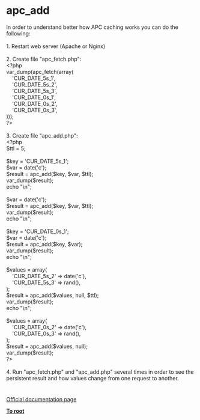 # apc_add




<div class="phpcode"><span class="html">
In order to understand better how APC caching works you can do the following:<br><br>1. Restart web server (Apache or Nginx)<br><br>2. Create file &quot;apc_fetch.php&quot;:<br><span class="default">&lt;?php<br>var_dump</span><span class="keyword">(</span><span class="default">apc_fetch</span><span class="keyword">(array(<br>&#xA0; &#xA0; </span><span class="string">&apos;CUR_DATE_5s_1&apos;</span><span class="keyword">,<br>&#xA0; &#xA0; </span><span class="string">&apos;CUR_DATE_5s_2&apos;</span><span class="keyword">,<br>&#xA0; &#xA0; </span><span class="string">&apos;CUR_DATE_5s_3&apos;</span><span class="keyword">,<br>&#xA0; &#xA0; </span><span class="string">&apos;CUR_DATE_0s_1&apos;</span><span class="keyword">,<br>&#xA0; &#xA0; </span><span class="string">&apos;CUR_DATE_0s_2&apos;</span><span class="keyword">,<br>&#xA0; &#xA0; </span><span class="string">&apos;CUR_DATE_0s_3&apos;</span><span class="keyword">,<br>)));<br></span><span class="default">?&gt;<br></span><br>3. Create file &quot;apc_add.php&quot;:<br><span class="default">&lt;?php<br>$ttl </span><span class="keyword">= </span><span class="default">5</span><span class="keyword">;<br><br></span><span class="default">$key </span><span class="keyword">= </span><span class="string">&apos;CUR_DATE_5s_1&apos;</span><span class="keyword">;<br></span><span class="default">$var </span><span class="keyword">= </span><span class="default">date</span><span class="keyword">(</span><span class="string">&apos;c&apos;</span><span class="keyword">);<br></span><span class="default">$result </span><span class="keyword">= </span><span class="default">apc_add</span><span class="keyword">(</span><span class="default">$key</span><span class="keyword">, </span><span class="default">$var</span><span class="keyword">, </span><span class="default">$ttl</span><span class="keyword">);<br></span><span class="default">var_dump</span><span class="keyword">(</span><span class="default">$result</span><span class="keyword">);<br>echo </span><span class="string">&quot;\n&quot;</span><span class="keyword">;<br><br></span><span class="default">$var </span><span class="keyword">= </span><span class="default">date</span><span class="keyword">(</span><span class="string">&apos;c&apos;</span><span class="keyword">);<br></span><span class="default">$result </span><span class="keyword">= </span><span class="default">apc_add</span><span class="keyword">(</span><span class="default">$key</span><span class="keyword">, </span><span class="default">$var</span><span class="keyword">, </span><span class="default">$ttl</span><span class="keyword">);<br></span><span class="default">var_dump</span><span class="keyword">(</span><span class="default">$result</span><span class="keyword">);<br>echo </span><span class="string">&quot;\n&quot;</span><span class="keyword">;<br><br></span><span class="default">$key </span><span class="keyword">= </span><span class="string">&apos;CUR_DATE_0s_1&apos;</span><span class="keyword">;<br></span><span class="default">$var </span><span class="keyword">= </span><span class="default">date</span><span class="keyword">(</span><span class="string">&apos;c&apos;</span><span class="keyword">);<br></span><span class="default">$result </span><span class="keyword">= </span><span class="default">apc_add</span><span class="keyword">(</span><span class="default">$key</span><span class="keyword">, </span><span class="default">$var</span><span class="keyword">);<br></span><span class="default">var_dump</span><span class="keyword">(</span><span class="default">$result</span><span class="keyword">);<br>echo </span><span class="string">&quot;\n&quot;</span><span class="keyword">;<br><br></span><span class="default">$values </span><span class="keyword">= array(<br>&#xA0; &#xA0; </span><span class="string">&apos;CUR_DATE_5s_2&apos; </span><span class="keyword">=&gt; </span><span class="default">date</span><span class="keyword">(</span><span class="string">&apos;c&apos;</span><span class="keyword">),<br>&#xA0; &#xA0; </span><span class="string">&apos;CUR_DATE_5s_3&apos; </span><span class="keyword">=&gt; </span><span class="default">rand</span><span class="keyword">(),<br>);<br></span><span class="default">$result </span><span class="keyword">= </span><span class="default">apc_add</span><span class="keyword">(</span><span class="default">$values</span><span class="keyword">, </span><span class="default">null</span><span class="keyword">, </span><span class="default">$ttl</span><span class="keyword">);<br></span><span class="default">var_dump</span><span class="keyword">(</span><span class="default">$result</span><span class="keyword">);<br>echo </span><span class="string">&quot;\n&quot;</span><span class="keyword">;<br><br></span><span class="default">$values </span><span class="keyword">= array(<br>&#xA0; &#xA0; </span><span class="string">&apos;CUR_DATE_0s_2&apos; </span><span class="keyword">=&gt; </span><span class="default">date</span><span class="keyword">(</span><span class="string">&apos;c&apos;</span><span class="keyword">),<br>&#xA0; &#xA0; </span><span class="string">&apos;CUR_DATE_0s_3&apos; </span><span class="keyword">=&gt; </span><span class="default">rand</span><span class="keyword">(),<br>);<br></span><span class="default">$result </span><span class="keyword">= </span><span class="default">apc_add</span><span class="keyword">(</span><span class="default">$values</span><span class="keyword">, </span><span class="default">null</span><span class="keyword">);<br></span><span class="default">var_dump</span><span class="keyword">(</span><span class="default">$result</span><span class="keyword">);<br></span><span class="default">?&gt;<br></span><br>4. Run &quot;apc_fetch.php&quot; and &quot;apc_add.php&quot; several times in order to see the persistent result and how values change from one request to another.</span>
</div>
  

#

[Official documentation page](https://www.php.net/manual/en/function.apc-add.php)

**[To root](/README.md)**